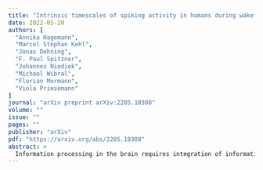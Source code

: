 ```yaml
---
title: "Intrinsic timescales of spiking activity in humans during wakefulness and sleep"
date: 2022-05-20
authors: [
  "Annika Hagemann",
  "Marcel Stephan Kehl",
  "Jonas Dehning",
  "F. Paul Spitzner",
  "Johannes Niediek",
  "Michael Wibral",
  "Florian Mormann",
  "Viola Priesemann"
]
journal: "arXiv preprint arXiv:2205.10308"
volume: ""
issue: ""
pages: ""
publisher: "arXiv"
pdf: "https://arxiv.org/abs/2205.10308"
abstract: >
  Information processing in the brain requires integration of information over time. Such an integration can be achieved if signals are maintained in the network activity for the required period, as quantified by the intrinsic timescale. While short timescales are considered beneficial for fast responses to stimuli, long timescales facilitate information storage and integration. We quantified intrinsic timescales from spiking activity in the medial temporal lobe of humans. We found extended and highly diverse timescales ranging from tens to hundreds of milliseconds, though with no evidence for differences between subareas. Notably, however, timescales differed between sleep stages and were longest during slow wave sleep. This supports the hypothesis that intrinsic timescales are a central mechanism to tune networks to the requirements of different tasks and cognitive states.
---
```



